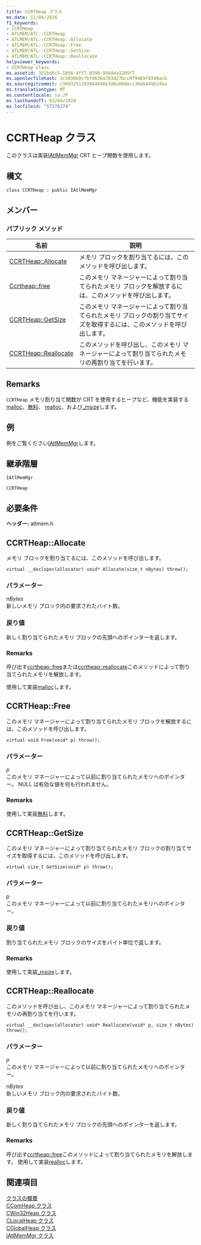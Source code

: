 ```yaml
---
title: CCRTHeap クラス
ms.date: 11/04/2016
f1_keywords:
- CCRTHeap
- ATLMEM/ATL::CCRTHeap
- ATLMEM/ATL::CCRTHeap::Allocate
- ATLMEM/ATL::CCRTHeap::Free
- ATLMEM/ATL::CCRTHeap::GetSize
- ATLMEM/ATL::CCRTHeap::Reallocate
helpviewer_keywords:
- CCRTHeap class
ms.assetid: 321bd6c5-1856-4ff7-8590-95044a1209f7
ms.openlocfilehash: 3c5030b9cfbfd636a783d27bcc8f9469f8348acb
ms.sourcegitcommit: c3093251193944840e3d0a068ecc30e6449624ba
ms.translationtype: MT
ms.contentlocale: ja-JP
ms.lasthandoff: 03/04/2019
ms.locfileid: "57276274"
---
```

# <a name="ccrtheap-class"></a>CCRTHeap クラス

このクラスは実装[IAtlMemMgr](../../atl/reference/iatlmemmgr-class.md) CRT ヒープ関数を使用します。

## <a name="syntax"></a>構文

```
class CCRTHeap : public IAtlMemMgr
```

## <a name="members"></a>メンバー

### <a name="public-methods"></a>パブリック メソッド

|名前|説明|
|----------|-----------------|
|[CCRTHeap::Allocate](#allocate)|メモリ ブロックを割り当てるには、このメソッドを呼び出します。|
|[Ccrtheap::free](#free)|このメモリ マネージャーによって割り当てられたメモリ ブロックを解放するには、このメソッドを呼び出します。|
|[CCRTHeap::GetSize](#getsize)|このメモリ マネージャーによって割り当てられたメモリ ブロックの割り当てサイズを取得するには、このメソッドを呼び出します。|
|[CCRTHeap::Reallocate](#reallocate)|このメソッドを呼び出し、このメモリ マネージャーによって割り当てられたメモリの再割り当てを行います。|

## <a name="remarks"></a>Remarks

`CCRTHeap` メモリ割り当て関数が CRT を使用するヒープなど、機能を実装する[malloc](../../c-runtime-library/reference/malloc.md)、[無料](../../c-runtime-library/reference/free.md)、 [realloc](../../c-runtime-library/reference/realloc.md)、および[_msize](../../c-runtime-library/reference/msize.md)します。

## <a name="example"></a>例

例をご覧ください[IAtlMemMgr](../../atl/reference/iatlmemmgr-class.md)します。

## <a name="inheritance-hierarchy"></a>継承階層

`IAtlMemMgr`

`CCRTHeap`

## <a name="requirements"></a>必要条件

**ヘッダー:** atlmem.h

##  <a name="allocate"></a>  CCRTHeap::Allocate

メモリ ブロックを割り当てるには、このメソッドを呼び出します。

```
virtual __declspec(allocator) void* Allocate(size_t nBytes) throw();
```

### <a name="parameters"></a>パラメーター

*nBytes*<br/>
新しいメモリ ブロック内の要求されたバイト数。

### <a name="return-value"></a>戻り値

新しく割り当てられたメモリ ブロックの先頭へのポインターを返します。

### <a name="remarks"></a>Remarks

呼び出す[ccrtheap::free](#free)または[ccrtheap::reallocate](#reallocate)このメソッドによって割り当てられたメモリを解放します。

使用して実装[malloc](../../c-runtime-library/reference/malloc.md)します。

##  <a name="free"></a>  CCRTHeap::Free

このメモリ マネージャーによって割り当てられたメモリ ブロックを解放するには、このメソッドを呼び出します。

```
virtual void Free(void* p) throw();
```

### <a name="parameters"></a>パラメーター

*p*<br/>
このメモリ マネージャーによって以前に割り当てられたメモリへのポインター。 NULL は有効な値を何も行われません。

### <a name="remarks"></a>Remarks

使用して実装[無料](../../c-runtime-library/reference/free.md)します。

##  <a name="getsize"></a>  CCRTHeap::GetSize

このメモリ マネージャーによって割り当てられたメモリ ブロックの割り当てサイズを取得するには、このメソッドを呼び出します。

```
virtual size_t GetSize(void* p) throw();
```

### <a name="parameters"></a>パラメーター

*p*<br/>
このメモリ マネージャーによって以前に割り当てられたメモリへのポインター。

### <a name="return-value"></a>戻り値

割り当てられたメモリ ブロックのサイズをバイト単位で返します。

### <a name="remarks"></a>Remarks

使用して実装[_msize](../../c-runtime-library/reference/msize.md)します。

##  <a name="reallocate"></a>  CCRTHeap::Reallocate

このメソッドを呼び出し、このメモリ マネージャーによって割り当てられたメモリの再割り当てを行います。

```
virtual __declspec(allocator) void* Reallocate(void* p, size_t nBytes) throw();
```

### <a name="parameters"></a>パラメーター

*p*<br/>
このメモリ マネージャーによって以前に割り当てられたメモリへのポインター。

*nBytes*<br/>
新しいメモリ ブロック内の要求されたバイト数。

### <a name="return-value"></a>戻り値

新しく割り当てられたメモリ ブロックの先頭へのポインターを返します。

### <a name="remarks"></a>Remarks

呼び出す[ccrtheap::free](#free)このメソッドによって割り当てられたメモリを解放します。 使用して実装[realloc](../../c-runtime-library/reference/realloc.md)します。

## <a name="see-also"></a>関連項目

[クラスの概要](../../atl/atl-class-overview.md)<br/>
[CComHeap クラス](../../atl/reference/ccomheap-class.md)<br/>
[CWin32Heap クラス](../../atl/reference/cwin32heap-class.md)<br/>
[CLocalHeap クラス](../../atl/reference/clocalheap-class.md)<br/>
[CGlobalHeap クラス](../../atl/reference/cglobalheap-class.md)<br/>
[IAtlMemMgr クラス](../../atl/reference/iatlmemmgr-class.md)
